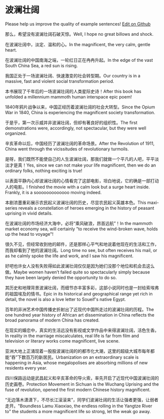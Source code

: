 # 波澜壮阔

Please help us improve the quality of example sentences! [Edit on Github](https://github.com/jiyushe/jiyu-example-sentence-source/blob/main/chinese/bolanzhuangkuo.md)

<p><span class="chinese">那么，希望没有波澜壮阔石破天惊。</span><span class="english">Well, I hope no great billows and shock.</span></p>

<p><span class="chinese">在波澜壮阔中，淡定、温和的心。</span><span class="english">In the magnificent, the very calm, gentle heart.</span></p>

<p><span class="chinese">在波澜壮阔的中国南海之端，一轮红日正在冉冉升起。</span><span class="english">In the edge of the vast South China Sea, a red sun is rising.</span></p>

<p><span class="chinese">我国正处于一场波澜壮阔、快速激变的社会转型期。</span><span class="english">Our country is in a massive, fast and violent social transformation period.</span></p>

<p><span class="chinese">本书展现了千年后的一场波澜壮阔的人类星际史诗！</span><span class="english">After this book has unfolded a millennium mammoth human interspace epic poem!</span></p>

<p><span class="chinese">1840年鸦片战争以来，中国正经历着波澜壮阔的社会大转型。</span><span class="english">Since the Opium War in 1840, China is experiencing the magnificent society transformation.</span></p>

<p><span class="chinese">于是乎，第一次示威并非波澜壮阔，但却有著良好的组织性。</span><span class="english">The first demonstrations were, accordingly, not spectacular, but they were well organized.</span></p>

<p><span class="chinese">辛亥革命以后，中国经历了波澜壮阔的革命场景。</span><span class="english">After the Revolution of 1911, China went through the vicissitudes of revolutionary turmoils.</span></p>

<p><span class="chinese">是呀，我们既然不能使自己的人生波澜壮阔，那我们就做一个平凡的人吧，平平淡淡才是真！</span><span class="english">Yes, since we can not make your life magnificent, then we do an ordinary folks, nothing exciting is true!</span></p>

<p><span class="chinese">以表面平静内心却波澜壮阔的心情看完了这部电影，坦白地说，它的确是一部打动人的电影。</span><span class="english">I finished the movie with a calm look but a surge heart inside. Frankly, it is a sooooooooooooo moving indeed.</span></p>

<p><span class="chinese">本剧浓墨重彩展示农民起义波澜壮阔的历史，尽显农民起义英雄本色。</span><span class="english">This maxi-series reveals a constellation of heroes emerging in the history of peasant uprising in vivid details.</span></p>

<p><span class="chinese">在波澜壮阔的市场经济大海中，必将“乘风破浪，昂首远航”！</span><span class="english">In the mammoth market economy sea, will certainly "to receive the wind-broken wave, holds up the head to voyage"!</span></p>

<p><span class="chinese">很久不见，但经常收到他的邮件，还是那样心平气和地说着他现在的生活和工作，而我却看到了他的波澜壮阔。</span><span class="english">Long time no see, but often receives his mail, or as he calmly spoke the life and work, and I saw his magnificent.</span></p>

<p><span class="chinese">好吧也许女人没有失败得如此波澜壮阔仅仅是因为她们没那个地位和机会去这么做。</span><span class="english">Maybe women haven’t failed quite so spectacularly simply because they have been largely denied the opportunity to do so.</span></p>

<p><span class="chinese">其历史和地理背景波澜壮阔，而细节亦丰富多彩，这部小说同时也是一封给索埃弗的祖国埃及的情书。</span><span class="english">Epic in its historical and geographical range yet rich in detail, the novel is also a love letter to Soueif's native Egypt.</span></p>

<p><span class="chinese">百年的非洲艺术中国传播史折射出了近现代中国所走过的波澜壮阔的历程。</span><span class="english">The one hundred year history of African art dissemination in China reflects the broad panorama of modern China has created.</span></p>

<p><span class="chinese">在现实的婚恋中，真实的生活远没有影视或文学作品中来得波澜壮阔，活色生香。</span><span class="english">In reality in the marriage miscalculates, real life is far from film and television or literary works come magnificent, live scene.</span></p>

<p><span class="chinese">亚洲大地上正涌现着一股股波澜壮阔的的都市化大潮，这里的超级大城市每年都能“吞”下数百万的新居民。</span><span class="english">Urbanization on an extraordinary scale is happening in Asia, whose megalopolises are absorbing millions of new residents every year.</span></p>

<p><span class="chinese">四川保路运动是武昌起义和辛亥革命的导火索，率先开启了近现代中国波澜壮阔的历史画卷。</span><span class="english">Protection Movement in Sichuan is the Wuchang Uprising and the fuse of revolution, opened the first modern Chinese history magnificent.</span></p>

<p><span class="chinese">“无边落木潇潇下，不尽长江滚滚来”，同学们波澜壮阔的生活让强者更强，让弱者走开。</span><span class="english">"Boundless Lamu Xiaoxiao, the endless rolling in the Yangtze River to" the students a more magnificent life so strong, let the weak go away.</span></p>

